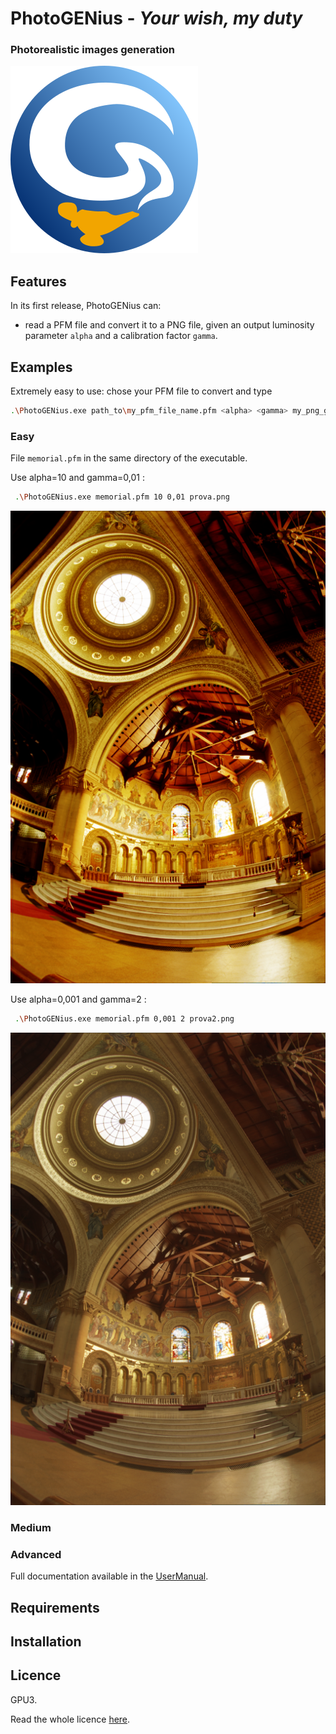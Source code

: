# PhotoGENius - _Your wish, my duty_
### Photorealistic images generation

![](logoPGEN.png) 

<!-- add here a funny but explanatory image, maybe one of a genius! -->

## Features

In its first release, PhotoGENius can:
- read a PFM file and convert it to a PNG file, given an output luminosity parameter `alpha` and a calibration factor `gamma`.

## Examples
Extremely easy to use: chose your PFM file to convert and type
```bash
.\PhotoGENius.exe path_to\my_pfm_file_name.pfm <alpha> <gamma> my_png_gile_name.png
```
### Easy
File `memorial.pfm` in the same directory of the executable.

Use alpha=10 and gamma=0,01 : 
```bash
 .\PhotoGENius.exe memorial.pfm 10 0,01 prova.png
 ```
![](img/prova.png)

Use alpha=0,001 and gamma=2 : 
```bash
 .\PhotoGENius.exe memorial.pfm 0,001 2 prova2.png
 ```
![](img/prova2.png)


### Medium
### Advanced

Full documentation available in the [UserManual](UserManual).

## Requirements

## Installation

## Licence
GPU3.

Read the whole licence [here](LICENCE).
